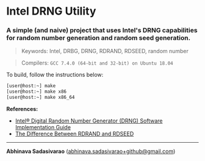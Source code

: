 # Intel DRNG Utility
### A simple (and naive) project that uses Intel's DRNG capabilities for random number generation and random seed generation.

> Keywords: Intel, DRBG, DRNG, RDRAND, RDSEED, random number

> Compilers: `GCC 7.4.0 (64-bit and 32-bit) on Ubuntu 18.04`

To build, follow the instructions below:

```bash
[user@host:~] make
[user@host:~] make x86
[user@host:~] make x86_64
```

**References:**
  * [Intel® Digital Random Number Generator (DRNG) Software Implementation Guide](https://software.intel.com/en-us/articles/intel-digital-random-number-generator-drng-software-implementation-guide "Intel DRNG")
  * [The Difference Between RDRAND and RDSEED](https://software.intel.com/en-us/blogs/2012/11/17/the-difference-between-rdrand-and-rdseed "RDRAND and RDSEED")

---
**Abhinava Sadasivarao** (abhinava.sadasivarao+github@gmail.com)
